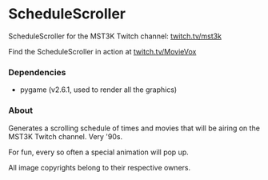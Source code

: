 # ScheduleScroller
ScheduleScroller for the MST3K Twitch channel: [twitch.tv/mst3k](http://www.twitch.tv/mst3k)

Find the ScheduleScroller in action at [twitch.tv/MovieVox](http://www.twitch.tv/movievox)

### Dependencies
* pygame (v2.6.1, used to render all the graphics)

### About
Generates a scrolling schedule of times and movies 
that will be airing on the MST3K Twitch channel. Very '90s.

For fun, every so often a special animation will pop up.

All image copyrights belong to their respective owners.
